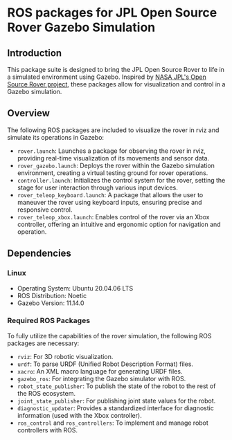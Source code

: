 # ROS packages for JPL Open Source Rover Gazebo Simulation

## Introduction
This package suite is designed to bring the JPL Open Source Rover to life in a simulated environment using Gazebo. Inspired by [NASA JPL's Open Source Rover project](https://github.com/nasa-jpl/open-source-rover), these packages allow for visualization and control in a Gazebo simulation.

## Overview
The following ROS packages are included to visualize the rover in rviz and simulate its operations in Gazebo:

- `rover.launch`: Launches a package for observing the rover in rviz, providing real-time visualization of its movements and sensor data.
- `rover_gazebo.launch`: Deploys the rover within the Gazebo simulation environment, creating a virtual testing ground for rover operations.
- `controller.launch`: Initializes the control system for the rover, setting the stage for user interaction through various input devices.
- `rover_teleop_keyboard.launch`: A package that allows the user to maneuver the rover using keyboard inputs, ensuring precise and responsive control.
- `rover_teleop_xbox.launch`: Enables control of the rover via an Xbox controller, offering an intuitive and ergonomic option for navigation and operation.

## Dependencies

### Linux
- Operating System: Ubuntu 20.04.06 LTS
- ROS Distribution: Noetic
- Gazebo Version: 11.14.0

### Required ROS Packages
To fully utilize the capabilities of the rover simulation, the following ROS packages are necessary:

- `rviz`: For 3D robotic visualization.
- `urdf`: To parse URDF (Unified Robot Description Format) files.
- `xacro`: An XML macro language for generating URDF files.
- `gazebo_ros`: For integrating the Gazebo simulator with ROS.
- `robot_state_publisher`: To publish the state of the robot to the rest of the ROS ecosystem.
- `joint_state_publisher`: For publishing joint state values for the robot.
- `diagnostic_updater`: Provides a standardized interface for diagnostic information (used with the Xbox controller).
- `ros_control` and `ros_controllers`: To implement and manage robot controllers with ROS.
